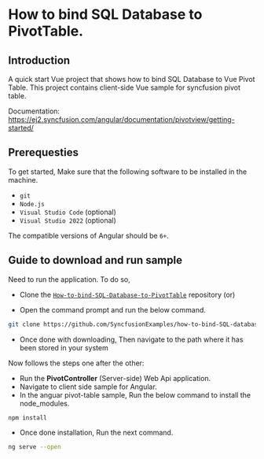 # How to bind SQL Database to PivotTable.

## Introduction

A quick start Vue project that shows how to bind SQL Database to Vue Pivot Table. This project contains client-side Vue sample for syncfusion pivot table.

Documentation: https://ej2.syncfusion.com/angular/documentation/pivotview/getting-started/

## Prerequesties

To get started, Make sure that the following software to be installed in the machine.

* `git`
* `Node.js`
* `Visual Studio Code` (optional)
* `Visual Studio 2022` (optional)

The compatible versions of Angular should be `6+`.

## Guide to download and run sample

Need to run the application. To do so,

* Clone the [`How-to-bind-SQL-Database-to-PivotTable`](https://github.com/SyncfusionExamples/how-to-bind-SQL-database-to-pivot-table) repository (or)

* Open the command prompt and run the below command.

```sh
git clone https://github.com/SyncfusionExamples/how-to-bind-SQL-database-to-pivot-table
```

* Once done with downloading, Then navigate to the path where it has been stored in your system

Now follows the steps one after the other:

* Run the **PivotController** (Server-side) Web Api application.
* Navigate to client side sample for Angular.
* In the anguar pivot-table sample, Run the below command to install the node_modules.
```sh
npm install
```
* Once done installation, Run the next command.
```sh
ng serve --open
```